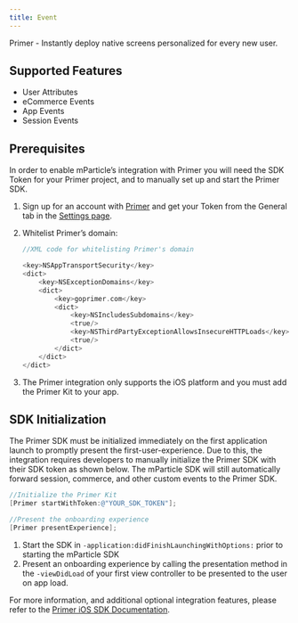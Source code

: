 ```yaml
---
title: Event
---
```


Primer - Instantly deploy native screens personalized for every new user.

## Supported Features

* User Attributes
* eCommerce Events
* App Events
* Session Events

## Prerequisites

In order to enable mParticle’s integration with Primer you will need the SDK Token for your Primer project, and to manually set up and start the Primer SDK.

1.  Sign up for an account with [Primer](https://goprimer.com/) and get your Token from the General tab in the [Settings page](https://goprimer.com/dashboard#/project//edit?tab=general).
2.  Whitelist Primer’s domain:

    ~~~objectivec
    //XML code for whitelisting Primer's domain
    
    <key>NSAppTransportSecurity</key>
    <dict>
        <key>NSExceptionDomains</key>
        <dict>
            <key>goprimer.com</key>
            <dict>
                <key>NSIncludesSubdomains</key>
                <true/>
                <key>NSThirdPartyExceptionAllowsInsecureHTTPLoads</key>
                <true/>
            </dict>
        </dict>
    </dict>
    ~~~
    
3.  The Primer integration only supports the iOS platform and you must add the Primer Kit to your app.

## SDK Initialization

<aside class="notice">The Primer SDK must be initialized immediately on the first application launch to promptly present the first-user-experience. Due to this, the integration requires developers to manually initialize the Primer SDK with their SDK token as shown below. The mParticle SDK will still automatically forward session, commerce, and other custom events to the Primer SDK.</aside>


~~~objectivec
//Initialize the Primer Kit
[Primer startWithToken:@"YOUR_SDK_TOKEN"];

//Present the onboarding experience
[Primer presentExperience];
~~~


1. Start the SDK in `-application:didFinishLaunchingWithOptions:` prior to starting the mParticle SDK
2. Present an onboarding experience by calling the presentation method in the `-viewDidLoad` of your first view controller to be presented to the user on app load.

For more information, and additional optional integration features, please refer to the [Primer iOS SDK Documentation](http://ios.goprimer.com/).
